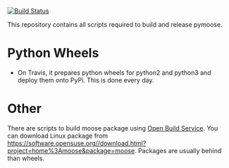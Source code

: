 [![Build Status](https://travis-ci.org/BhallaLab/deploy.svg?branch=master)](https://travis-ci.org/BhallaLab/deploy)

This repository contains all scripts required to build and release pymoose.

# Python Wheels

- On Travis, it prepares python wheels for python2 and python3 and deploy them onto PyPi. 
  This is done every day.

# Other

There are scripts to build moose package using [Open Build Service](https://build.opensuse.org/). 
You can download Linux package from https://software.opensuse.org//download.html?project=home%3Amoose&package=moose.
Packages are usually behind than wheels. 
